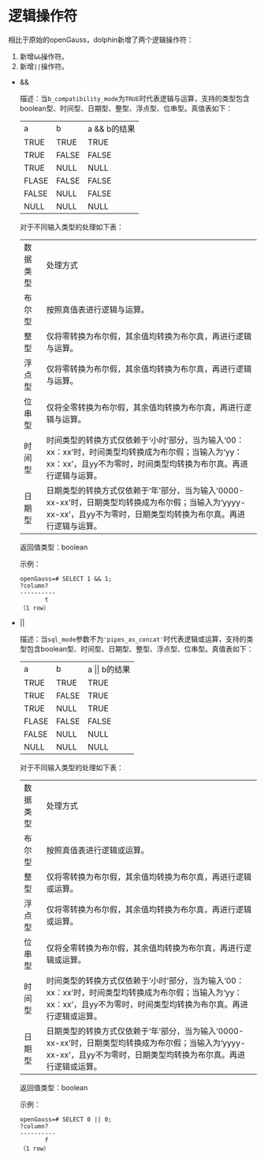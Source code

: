 # 逻辑操作符<a name="ZH-CN_TOPIC_0289900469"></a>

相比于原始的openGauss，dolphin新增了两个逻辑操作符：

1. 新增```&&```操作符。
2. 新增```||```操作符。

- &&

  描述：当```b_compatibility_mode```为```TRUE```时代表逻辑与运算，支持的类型包含boolean型、时间型、日期型、整型、浮点型、位串型。真值表如下：

  <table>
      <tr>
          <td>a</td>
          <td>b</td>
          <td>a && b的结果</td>
      </tr>
      <tr>
          <td>TRUE</td>
          <td>TRUE</td>
          <td>TRUE</td>
      </tr>
      <tr>
          <td>TRUE</td>
          <td>FALSE</td>
          <td>FALSE</td>
      </tr>
      <tr>
          <td>TRUE</td>
          <td>NULL</td>
          <td>NULL</td>
      </tr>
      <tr>
          <td>FLASE</td>
          <td>FALSE</td>
          <td>FALSE</td>
      </tr>
      <tr>
          <td>FALSE</td>
          <td>NULL</td>
          <td>FALSE</td>
      </tr>
      <tr>
          <td>NULL</td>
          <td>NULL</td>
          <td>NULL</td>
      </tr>
  </table>

  对于不同输入类型的处理如下表：

  <table>
  <tr>
      <td>数据类型</td>
      <td>处理方式</td>
  </tr>
  <tr>
      <td>布尔型</td>
      <td>按照真值表进行逻辑与运算。</td>
  </tr>
  <tr>
      <td>整型</td>
      <td>仅将零转换为布尔假，其余值均转换为布尔真，再进行逻辑与运算。</td>
  </tr>
  <tr>
      <td>浮点型</td>
      <td>仅将零转换为布尔假，其余值均转换为布尔真，再进行逻辑与运算。</td>
  </tr>
  <tr>
      <td>位串型</td>
      <td>仅将全零转换为布尔假，其余值均转换为布尔真，再进行逻辑与运算。</td>
  </tr>
  <tr>
      <td>时间型</td>
      <td>时间类型的转换方式仅依赖于‘小时’部分，当为输入‘00：xx：xx’时，时间类型均转换成为布尔假；当输入为‘yy：xx：xx’，且yy不为零时，时间类型均转换为布尔真。再进行逻辑与运算。</td>
  </tr>
  <tr>
      <td>日期型</td>
      <td>日期类型的转换方式仅依赖于‘年’部分，当为输入‘0000-xx-xx’时，日期类型均转换成为布尔假；当输入为‘yyyy-xx-xx’，且yy不为零时，日期类型均转换为布尔真。再进行逻辑与运算。</td>
  </tr>
  </table>

  返回值类型：boolean

  示例：

  ```
  openGauss=# SELECT 1 && 1;
  ?column?
  ----------
         t
  （1 row）
  ```

- ||

  描述：当```sql_mode```参数不为```'pipes_as_concat'```时代表逻辑或运算，支持的类型包含boolean型、时间型、日期型、整型、浮点型、位串型。真值表如下：

  <table>
      <tr>
          <td>a</td>
          <td>b</td>
          <td>a || b的结果</td>
      </tr>
      <tr>
          <td>TRUE</td>
          <td>TRUE</td>
          <td>TRUE</td>
      </tr>
      <tr>
          <td>TRUE</td>
          <td>FALSE</td>
          <td>TRUE</td>
      </tr>
      <tr>
          <td>TRUE</td>
          <td>NULL</td>
          <td>TRUE</td>
      </tr>
      <tr>
          <td>FLASE</td>
          <td>FALSE</td>
          <td>FALSE</td>
      </tr>
      <tr>
          <td>FALSE</td>
          <td>NULL</td>
          <td>NULL</td>
      </tr>
      <tr>
          <td>NULL</td>
          <td>NULL</td>
          <td>NULL</td>
      </tr>
  </table>

  对于不同输入类型的处理如下表：

  <table>
  <tr>
      <td>数据类型</td>
      <td>处理方式</td>
  </tr>
  <tr>
      <td>布尔型</td>
      <td>按照真值表进行逻辑或运算。</td>
  </tr>
  <tr>
      <td>整型</td>
      <td>仅将零转换为布尔假，其余值均转换为布尔真，再进行逻辑或运算。</td>
  </tr>
  <tr>
      <td>浮点型</td>
      <td>仅将零转换为布尔假，其余值均转换为布尔真，再进行逻辑或运算。</td>
  </tr>
  <tr>
      <td>位串型</td>
      <td>仅将全零转换为布尔假，其余值均转换为布尔真，再进行逻辑或运算。</td>
  </tr>
  <tr>
      <td>时间型</td>
      <td>时间类型的转换方式仅依赖于‘小时’部分，当为输入‘00：xx：xx’时，时间类型均转换成为布尔假；当输入为‘yy：xx：xx’，且yy不为零时，时间类型均转换为布尔真。再进行逻辑或运算。</td>
  </tr>
  <tr>
      <td>日期型</td>
      <td>日期类型的转换方式仅依赖于‘年’部分，当为输入‘0000-xx-xx’时，日期类型均转换成为布尔假；当输入为‘yyyy-xx-xx’，且yy不为零时，日期类型均转换为布尔真。再进行逻辑或运算。</td>
  </tr>
  </table>

  返回值类型：boolean

  示例：

  ```
  openGauss=# SELECT 0 || 0;
  ?column?
  ----------
         f
  （1 row）
  ```

  